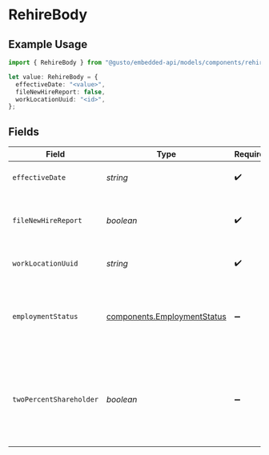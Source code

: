 # RehireBody

## Example Usage

```typescript
import { RehireBody } from "@gusto/embedded-api/models/components/rehirebody.js";

let value: RehireBody = {
  effectiveDate: "<value>",
  fileNewHireReport: false,
  workLocationUuid: "<id>",
};
```

## Fields

| Field                                                                                                                              | Type                                                                                                                               | Required                                                                                                                           | Description                                                                                                                        |
| ---------------------------------------------------------------------------------------------------------------------------------- | ---------------------------------------------------------------------------------------------------------------------------------- | ---------------------------------------------------------------------------------------------------------------------------------- | ---------------------------------------------------------------------------------------------------------------------------------- |
| `effectiveDate`                                                                                                                    | *string*                                                                                                                           | :heavy_check_mark:                                                                                                                 | The day when the employee returns to work.                                                                                         |
| `fileNewHireReport`                                                                                                                | *boolean*                                                                                                                          | :heavy_check_mark:                                                                                                                 | The boolean flag indicating whether Gusto will file a new hire report for the employee.                                            |
| `workLocationUuid`                                                                                                                 | *string*                                                                                                                           | :heavy_check_mark:                                                                                                                 | The uuid of the employee's work location.                                                                                          |
| `employmentStatus`                                                                                                                 | [components.EmploymentStatus](../../models/components/employmentstatus.md)                                                         | :heavy_minus_sign:                                                                                                                 | The employee's employment status. Supplying an invalid option will set the employment_status to *not_set*.                         |
| `twoPercentShareholder`                                                                                                            | *boolean*                                                                                                                          | :heavy_minus_sign:                                                                                                                 | Whether the employee is a two percent shareholder of the company. This field only applies to companies with an S-Corp entity type. |
